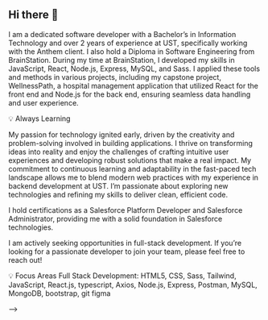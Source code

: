## Hi there 👋

I am a dedicated software developer with a Bachelor’s in Information Technology and over 2 years of experience at UST, specifically working with the Anthem client. I also hold a Diploma in Software Engineering from BrainStation. During my time at BrainStation, I developed my skills in JavaScript, React, Node.js, Express, MySQL, and Sass. I applied these tools and methods in various projects, including my capstone project, WellnessPath, a hospital management application that utilized React for the front end and Node.js for the back end, ensuring seamless data handling and user experience.

💡 Always Learning

My passion for technology ignited early, driven by the creativity and problem-solving involved in building applications. I thrive on transforming ideas into reality and enjoy the challenges of crafting intuitive user experiences and developing robust solutions that make a real impact. My commitment to continuous learning and adaptability in the fast-paced tech landscape allows me to blend modern web practices with my experience in backend development at UST. I’m passionate about exploring new technologies and refining my skills to deliver clean, efficient code.

I hold certifications as a Salesforce Platform Developer and Salesforce Administrator, providing me with a solid foundation in Salesforce technologies.

I am actively seeking opportunities in full-stack development. If you’re looking for a passionate developer to join your team, please feel free to reach out!

💡 Focus Areas
Full Stack Development: HTML5, CSS, Sass, Tailwind, JavaScript, React.js, typescript, Axios, Node.js, Express, Postman, MySQL, MongoDB, bootstrap, git figma


-->
